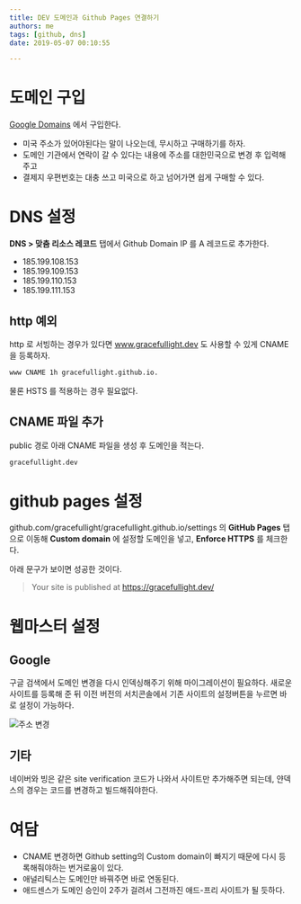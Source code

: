 ```yaml
---
title: DEV 도메인과 Github Pages 연결하기
authors: me
tags: [github, dns]
date: 2019-05-07 00:10:55

---
```


# 도메인 구입

[Google Domains](https://domains.google.com/m/registrar/search) 에서 구입한다.

- 미국 주소가 있어야된다는 말이 나오는데, 무시하고 구매하기를 하자.
- 도메인 기관에서 연락이 갈 수 있다는 내용에 주소를 대한민국으로 변경 후 입력해주고
- 결제지 우편번호는 대충 쓰고 미국으로 하고 넘어가면 쉽게 구매할 수 있다.

# DNS 설정

**DNS > 맞춤 리소스 레코드** 탭에서 Github Domain IP 를 A 레코드로 추가한다.

- 185.199.108.153
- 185.199.109.153
- 185.199.110.153
- 185.199.111.153

## http 예외

http 로 서빙하는 경우가 있다면 www.gracefullight.dev 도 사용할 수 있게 CNAME 을 등록하자.

```txt
www CNAME 1h gracefullight.github.io.
```

물론 HSTS 를 적용하는 경우 필요없다.

## CNAME 파일 추가

public 경로 아래 CNAME 파일을 생성 후 도메인을 적는다.

```txt title="CNAME"
gracefullight.dev
```

# github pages 설정

github.com/gracefullight/gracefullight.github.io/settings 의 **GitHub Pages** 탭으로 이동해
**Custom domain** 에 설정할 도메인을 넣고, **Enforce HTTPS** 를 체크한다.

아래 문구가 보이면 성공한 것이다.

> Your site is published at https://gracefullight.dev/

# 웹마스터 설정

## Google

구글 검색에서 도메인 변경을 다시 인덱싱해주기 위해 마이그레이션이 필요하다.
새로운 사이트를 등록해 준 뒤 이전 버전의 서치콘솔에서 기존 사이트의 설정버튼을 누르면 바로 설정이 가능하다.

![주소 변경](https://i.imgur.com/ao5p5uZ.png)

## 기타

네이버와 빙은 같은 site verification 코드가 나와서 사이트만 추가해주면 되는데,
얀덱스의 경우는 코드를 변경하고 빌드해줘야한다.

# 여담

- CNAME 변경하면 Github setting의 Custom domain이 빠지기 때문에 다시 등록해줘야하는 번거로움이 있다.
- 애널리틱스는 도메인만 바꿔주면 바로 연동된다.
- 애드센스가 도메인 승인이 2주가 걸려서 그전까진 애드-프리 사이트가 될 듯하다.
